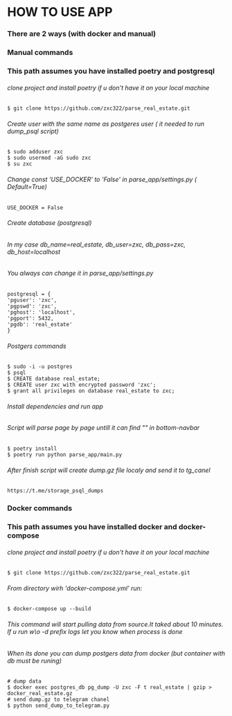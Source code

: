 # HOW TO USE APP

### There are 2 ways (with docker and manual)

### Manual commands
### This path assumes you have installed poetry and postgresql
###### clone project and install poetry if u don't have it on your local machine

    $ git clone https://github.com/zxc322/parse_real_estate.git


###### Create user with the same name as postgeres user ( it needed to run dump_psql script)

    $ sudo adduser zxc 
    $ sudo usermod -aG sudo zxc
    $ su zxc

###### Change const 'USE_DOCKER' to 'False' in parse_app/settings.py ( Default=True)

    USE_DOCKER = False


###### Create database (postgresql)
###### In my case db_name=real_estate, db_user=zxc, db_pass=zxc, db_host=localhost
###### You always can change it in parse_app/settings.py

    postgresql = {
    'pguser': 'zxc',
    'pgpswd': 'zxc',
    'pghost': 'localhost',
    'pgport': 5432,
    'pgdb': 'real_estate'
    }

###### Postgers commands

    $ sudo -i -u postgres
    $ psql  
    $ CREATE database real_estate;
    $ CREATE user zxc with encrypted password 'zxc';
    $ grant all privileges on database real_estate to zxc;

###### Install dependencies and run app
###### Script will parse page by page untill it can find "<a title=Next>" in bottom-navbar

    $ poetry install
    $ poetry run python parse_app/main.py

###### After finish script will create dump.gz file localy and send it to tg_canel
    https://t.me/storage_psql_dumps


### Docker commands
### This path assumes you have installed docker and docker-compose


###### clone project and install poetry if u don't have it on your local machine

    $ git clone https://github.com/zxc322/parse_real_estate.git
    
###### From directory wirh 'docker-compose.yml' run:

    $ docker-compose up --build
    
###### This command will start pulling data from source.It taked about 10 minutes. If u run w\o -d prefix logs let you know when process is done
###### When its done you can dump postgers data from docker (but container with db must be runing)

    # dump data
    $ docker exec postgres_db pg_dump -U zxc -F t real_estate | gzip > docker_real_estate.gz
    # send dump.gz to telegram chanel
    $ python send_dump_to_telegram.py

